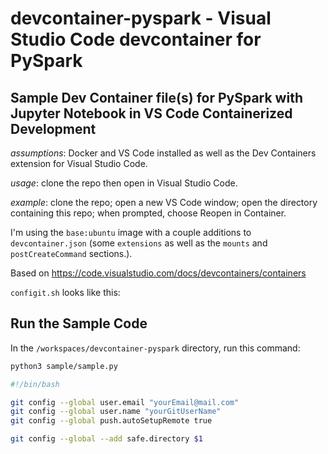 # devcontainer-pyspark - Visual Studio Code devcontainer for PySpark

## Sample Dev Container file(s) for PySpark with Jupyter Notebook in VS Code Containerized Development

*assumptions*: Docker and VS Code installed as well as the Dev Containers extension for Visual Studio Code.

*usage*: clone the repo then open in Visual Studio Code.

*example*:  clone the repo; open a new VS Code window; open the directory containing this repo; when prompted, choose Reopen in Container. 

I'm using the `base:ubuntu` image with a couple additions to `devcontainer.json`
(some `extensions` as well as the `mounts` and `postCreateCommand` sections.).

Based on https://code.visualstudio.com/docs/devcontainers/containers

`configit.sh` looks like this:

## Run the Sample Code

In the `/workspaces/devcontainer-pyspark` directory, run this command:

```bash
python3 sample/sample.py 
```

```bash
#!/bin/bash

git config --global user.email "yourEmail@mail.com"
git config --global user.name "yourGitUserName"
git config --global push.autoSetupRemote true

git config --global --add safe.directory $1
```
